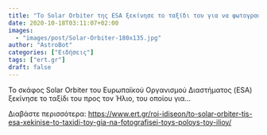 ```yaml
---
title: "Το Solar Orbiter της ESA ξεκίνησε το ταξίδι του για να φωτογραφίσει τους πόλους..."
date: 2020-10-18T03:11:07+02:00
images:
  - "images/post/Solar-Orbiter-180x135.jpg"
author: "AstroBot"
categories: ["Ειδήσεις"]
tags: ["ert.gr"]
draft: false
---
```


Το σκάφος Solar Orbiter του Ευρωπαϊκού Οργανισμού Διαστήματος (ESA) ξεκίνησε το ταξίδι του προς τον Ήλιο, του οποίου για...

Διαβάστε περισσότερα: https://www.ert.gr/roi-idiseon/to-solar-orbiter-tis-esa-xekinise-to-taxidi-toy-gia-na-fotografisei-toys-poloys-toy-ilioy/
